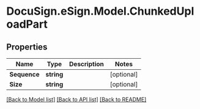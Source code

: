 # DocuSign.eSign.Model.ChunkedUploadPart
## Properties

Name | Type | Description | Notes
------------ | ------------- | ------------- | -------------
**Sequence** | **string** |  | [optional] 
**Size** | **string** |  | [optional] 

[[Back to Model list]](../README.md#documentation-for-models) [[Back to API list]](../README.md#documentation-for-api-endpoints) [[Back to README]](../README.md)

